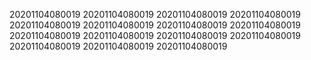 20201104080019
20201104080019
20201104080019
20201104080019
20201104080019
20201104080019
20201104080019
20201104080019
20201104080019
20201104080019
20201104080019
20201104080019
20201104080019
20201104080019
20201104080019
